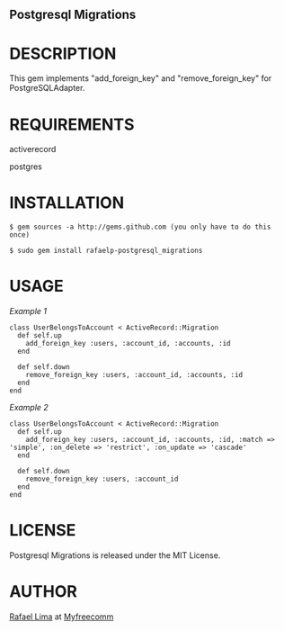 ## Postgresql Migrations

# DESCRIPTION

This gem implements "add_foreign_key" and "remove_foreign_key" for PostgreSQLAdapter.

# REQUIREMENTS

activerecord

postgres

# INSTALLATION

    $ gem sources -a http://gems.github.com (you only have to do this once)
    
    $ sudo gem install rafaelp-postgresql_migrations

# USAGE

*Example 1*

    class UserBelongsToAccount < ActiveRecord::Migration
      def self.up
        add_foreign_key :users, :account_id, :accounts, :id
      end

      def self.down
        remove_foreign_key :users, :account_id, :accounts, :id
      end
    end

*Example 2*

    class UserBelongsToAccount < ActiveRecord::Migration
      def self.up
        add_foreign_key :users, :account_id, :accounts, :id, :match => 'simple', :on_delete => 'restrict', :on_update => 'cascade'
      end

      def self.down
        remove_foreign_key :users, :account_id
      end
    end

# LICENSE

Postgresql Migrations is released under the MIT License.

# AUTHOR

[Rafael Lima](http://rafael.adm.br) at [Myfreecomm](http://myfreecomm.com.br)
